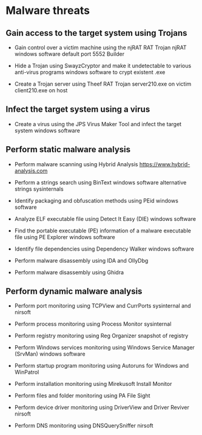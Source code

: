 # Malware threats

## Gain access to the target system using Trojans

- Gain control over a victim machine using the njRAT RAT Trojan
njRAT windows software
default port 5552
Builder

- Hide a Trojan using SwayzCryptor and make it undetectable to various anti-virus programs
windows software to crypt existent .exe

- Create a Trojan server using Theef RAT Trojan
server210.exe on victim
client210.exe on host

## Infect the target system using a virus

- Create a virus using the JPS Virus Maker Tool and infect the target system
windows software

## Perform static malware analysis

- Perform malware scanning using Hybrid Analysis
<https://www.hybrid-analysis.com>

- Perform a strings search using BinText
windows software
alternative strings sysinternals

- Identify packaging and obfuscation methods using PEid
windows software

- Analyze ELF executable file using Detect It Easy (DIE)
windows software

- Find the portable executable (PE) information of a malware executable file using PE Explorer
windows software

- Identify file dependencies using Dependency Walker
windows software

- Perform malware disassembly using IDA and OllyDbg

- Perform malware disassembly using Ghidra

## Perform dynamic malware analysis

- Perform port monitoring using TCPView and CurrPorts
sysinternal and nirsoft

- Perform process monitoring using Process Monitor
sysinternal

- Perform registry monitoring using Reg Organizer
snapshot of registry

- Perform Windows services monitoring using Windows Service Manager (SrvMan)
windows software

- Perform startup program monitoring using Autoruns for Windows and WinPatrol

- Perform installation monitoring using Mirekusoft Install Monitor

- Perform files and folder monitoring using PA File Sight

- Perform device driver monitoring using DriverView and Driver Reviver
nirsoft

- Perform DNS monitoring using DNSQuerySniffer
nirsoft
